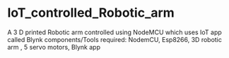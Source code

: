 # IoT_controlled_Robotic_arm
A 3 D printed Robotic arm controlled using NodeMCU which uses IoT app called Blynk
components/Tools required:
NodemCU,
Esp8266,
3D robotic arm ,
5 servo motors,
Blynk app
